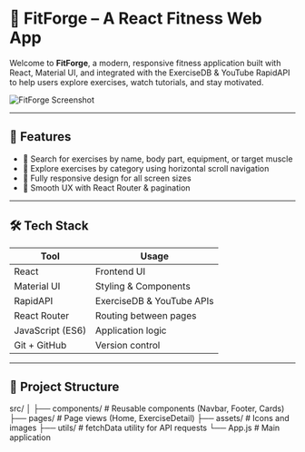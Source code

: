 # 💪 FitForge – A React Fitness Web App

Welcome to **FitForge**, a modern, responsive fitness application built with React, Material UI, and integrated with the ExerciseDB & YouTube RapidAPI to help users explore exercises, watch tutorials, and stay motivated.

![FitForge Screenshot](https://i.ibb.co/Yt9spGc/image.png)

---

## 🚀 Features

- 🔎 Search for exercises by name, body part, equipment, or target muscle
- 💪 Explore exercises by category using horizontal scroll navigation
- 📱 Fully responsive design for all screen sizes
- 🧠 Smooth UX with React Router & pagination

---

## 🛠️ Tech Stack

| Tool            | Usage                        |
|-----------------|------------------------------|
| React           | Frontend UI                  |
| Material UI     | Styling & Components         |
| RapidAPI        | ExerciseDB & YouTube APIs    |
| React Router    | Routing between pages        |
| JavaScript (ES6)| Application logic            |
| Git + GitHub    | Version control              |

---

## 📁 Project Structure

src/
│
├── components/ # Reusable components (Navbar, Footer, Cards)
├── pages/ # Page views (Home, ExerciseDetail)
├── assets/ # Icons and images
├── utils/ # fetchData utility for API requests
└── App.js # Main application




